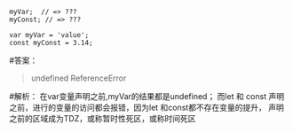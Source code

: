 ```
myVar;  // => ???
myConst; // => ???

var myVar = 'value';
const myConst = 3.14;
```


#答案：
> undefined
> ReferenceError

#解析：
在var变量声明之前,myVar的结果都是undefined；
而let 和 const 声明之前，进行的变量的访问都会报错，因为let 和const都不存在变量的提升，
声明之前的区域成为TDZ，或称暂时性死区，或称时间死区